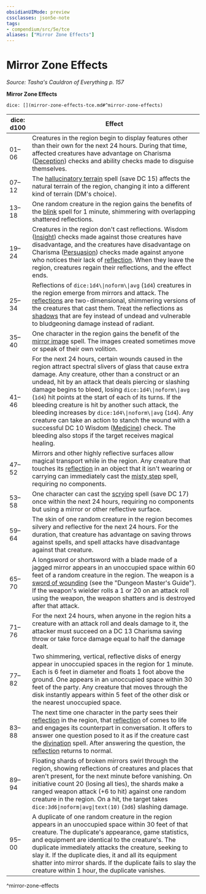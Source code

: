 ```yaml
---
obsidianUIMode: preview
cssclasses: json5e-note
tags:
- compendium/src/5e/tce
aliases: ["Mirror Zone Effects"]
---
```

# Mirror Zone Effects
*Source: Tasha's Cauldron of Everything p. 157* 

**Mirror Zone Effects**

`dice: [](mirror-zone-effects-tce.md#^mirror-zone-effects)`

| dice: d100 | Effect |
|------------|--------|
| 01–06 | Creatures in the region begin to display features other than their own for the next 24 hours. During that time, affected creatures have advantage on Charisma ([Deception](2-Mechanics/CLI/rules/skills.md#Deception)) checks and ability checks made to disguise themselves. |
| 07–12 | The [hallucinatory terrain](2-Mechanics/CLI/spells/hallucinatory-terrain.md) spell (save DC 15) affects the natural terrain of the region, changing it into a different kind of terrain (DM's choice). |
| 13–18 | One random creature in the region gains the benefits of the [blink](2-Mechanics/CLI/spells/blink.md) spell for 1 minute, shimmering with overlapping shattered reflections. |
| 19–24 | Creatures in the region don't cast reflections. Wisdom ([Insight](2-Mechanics/CLI/rules/skills.md#Insight)) checks made against those creatures have disadvantage, and the creatures have disadvantage on Charisma ([Persuasion](2-Mechanics/CLI/rules/skills.md#Persuasion)) checks made against anyone who notices their lack of [reflection](2-Mechanics/CLI/bestiary/fey/reflection-tce.md). When they leave the region, creatures regain their reflections, and the effect ends. |
| 25–34 | Reflections of `dice:1d4\\|noform\\|avg` (`1d4`) creatures in the region emerge from mirrors and attack. The [reflections](2-Mechanics/CLI/bestiary/fey/reflection-tce.md) are two-dimensional, shimmering versions of the creatures that cast them. Treat the reflections as [shadows](2-Mechanics/CLI/bestiary/undead/shadow.md) that are fey instead of undead and vulnerable to bludgeoning damage instead of radiant. |
| 35–40 | One character in the region gains the benefit of the [mirror image](2-Mechanics/CLI/spells/mirror-image.md) spell. The images created sometimes move or speak of their own volition. |
| 41–46 | For the next 24 hours, certain wounds caused in the region attract spectral slivers of glass that cause extra damage. Any creature, other than a construct or an undead, hit by an attack that deals piercing or slashing damage begins to bleed, losing `dice:1d4\\|noform\\|avg` (`1d4`) hit points at the start of each of its turns. If the bleeding creature is hit by another such attack, the bleeding increases by `dice:1d4\\|noform\\|avg` (`1d4`). Any creature can take an action to stanch the wound with a successful DC 10 Wisdom ([Medicine](2-Mechanics/CLI/rules/skills.md#Medicine)) check. The bleeding also stops if the target receives magical healing. |
| 47–52 | Mirrors and other highly reflective surfaces allow magical transport while in the region. Any creature that touches its [reflection](2-Mechanics/CLI/bestiary/fey/reflection-tce.md) in an object that it isn't wearing or carrying can immediately cast the [misty step](2-Mechanics/CLI/spells/misty-step.md) spell, requiring no components. |
| 53–58 | One character can cast the [scrying](2-Mechanics/CLI/spells/scrying.md) spell (save DC 17) once within the next 24 hours, requiring no components but using a mirror or other reflective surface. |
| 59–64 | The skin of one random creature in the region becomes silvery and reflective for the next 24 hours. For the duration, that creature has advantage on saving throws against spells, and spell attacks have disadvantage against that creature. |
| 65–70 | A longsword or shortsword with a blade made of a jagged mirror appears in an unoccupied space within 60 feet of a random creature in the region. The weapon is a [sword of wounding](2-Mechanics/CLI/items/sword-of-wounding.md) (see the "Dungeon Master's Guide"). If the weapon's wielder rolls a 1 or 20 on an attack roll using the weapon, the weapon shatters and is destroyed after that attack. |
| 71–76 | For the next 24 hours, when anyone in the region hits a creature with an attack roll and deals damage to it, the attacker must succeed on a DC 13 Charisma saving throw or take force damage equal to half the damage dealt. |
| 77–82 | Two shimmering, vertical, reflective disks of energy appear in unoccupied spaces in the region for 1 minute. Each is 6 feet in diameter and floats 1 foot above the ground. One appears in an unoccupied space within 30 feet of the party. Any creature that moves through the disk instantly appears within 5 feet of the other disk or the nearest unoccupied space. |
| 83–88 | The next time one character in the party sees their [reflection](2-Mechanics/CLI/bestiary/fey/reflection-tce.md) in the region, that [reflection](2-Mechanics/CLI/bestiary/fey/reflection-tce.md) of comes to life and engages its counterpart in conversation. It offers to answer one question posed to it as if the creature cast the [divination](2-Mechanics/CLI/spells/divination.md) spell. After answering the question, the [reflection](2-Mechanics/CLI/bestiary/fey/reflection-tce.md) returns to normal. |
| 89–94 | Floating shards of broken mirrors swirl through the region, showing reflections of creatures and places that aren't present, for the next minute before vanishing. On initiative count 20 (losing all ties), the shards make a ranged weapon attack (+6 to hit) against one random creature in the region. On a hit, the target takes `dice:3d6\|noform\|avg\|text(10)` (`3d6`) slashing damage. |
| 95–00 | A duplicate of one random creature in the region appears in an unoccupied space within 30 feet of that creature. The duplicate's appearance, game statistics, and equipment are identical to the creature's. The duplicate immediately attacks the creature, seeking to slay it. If the duplicate dies, it and all its equipment shatter into mirror shards. If the duplicate fails to slay the creature within 1 hour, the duplicate vanishes. |
^mirror-zone-effects